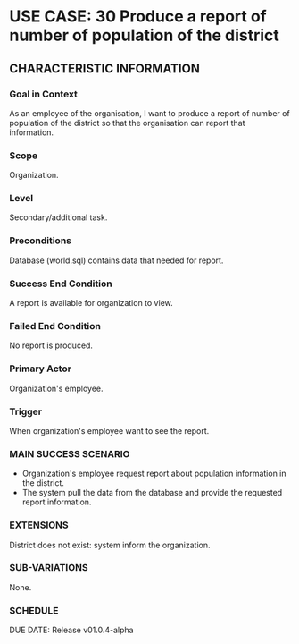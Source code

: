 # USE CASE: 30 Produce a report of number of population of the district
## CHARACTERISTIC INFORMATION
### Goal in Context
As an employee of the organisation, I want to produce a report of number of population of the district so that the organisation can report that information.
### Scope
Organization.

### Level
Secondary/additional task.

### Preconditions
Database (world.sql) contains data that needed for report.

### Success End Condition
A report is available for organization to view.

### Failed End Condition
No report is produced.

### Primary Actor
Organization's employee.

### Trigger
When organization's employee want to see the report.

### MAIN SUCCESS SCENARIO
* Organization's employee request report about population information in the district.
* The system pull the data from the database and provide the requested report information.

### EXTENSIONS
District does not exist:
system inform the organization.

### SUB-VARIATIONS
None.

### SCHEDULE
DUE DATE: Release v01.0.4-alpha
